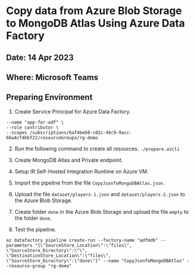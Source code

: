 # Copy data from Azure Blob Storage to MongoDB Atlas Using Azure Data Factory

## Date: 14 Apr 2023

## Where: Microsoft Teams

## Preparing Environment

1. Create Service Principal for Azure Data Factory.

```az ad sp create-for-rbac \
--name "app-for-adf" \
--role contributor \
--scopes /subscriptions/6af4be60-c02c-46c9-9acc-66a4cf4bbf22/resourceGroups/rg-demo
```

2. Run the following command to create all resources. ```./prepare.azcli```

3. Create MongoDB Atlas and Private endpoint.

4. Setup IR Self-Hosted Integration Runtime on Azure VM.

5. Import the pipeline from the file `CopyJsonToMongoDBAtlas.json`.

6. Upload the file `dataset/players-1.json` and `dataset/players-2.json` to the Azure Blob Storage.

7. Create folder `done` in the Azure Blob Storage and upload the file `empty` to the folder `done`.

8. Test the pipeline.

```
az datafactory pipeline create-run --factory-name "adfmdb" --parameters "{\"SourceStore_Location\":\"files\", \"SourceStore_Directory\":\"\", \"DestinationStore_Location\":\"files\", \"SourceStore_Directory\":\"done\"}" --name "CopyJsonToMongoDBAtlas" --resource-group "rg-demo"
```
